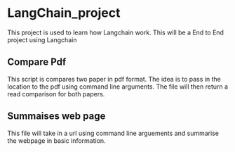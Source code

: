 # LangChain_project
This project is used to learn how Langchain work. This will be a End to End project using Langchain

## Compare Pdf
This script is compares two paper in pdf format. The idea is to pass in the location to the pdf using command line arguments. The file will then return a read comparison for both papers.

## Summaises web page
This file will take in a url using command line arguements and summarise the webpage in basic information. 